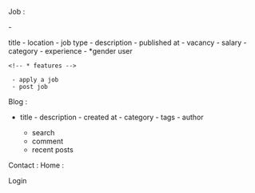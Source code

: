 Job :

<!-- * general --> -

title - location - job type - description - published at - vacancy - salary - category - experience - \*gender user

    <!-- * features -->

     - apply a job
     - post job

Blog :

 <!-- * general  -->

- title - description - created at - category - tags - author

   <!-- * features  -->

  - search
  - comment
  - recent posts

Contact :
Home :

Login
